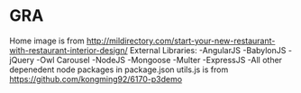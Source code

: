 # GRA
Home image is from http://mildirectory.com/start-your-new-restaurant-with-restaurant-interior-design/
External Libraries:
	-AngularJS
	-BabylonJS
	-jQuery
	-Owl Carousel
	-NodeJS
	-Mongoose
	-Multer
	-ExpressJS
	-All other depenedent node packages in package.json
utils.js is from https://github.com/kongming92/6170-p3demo
